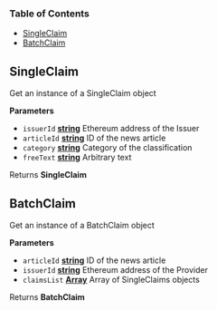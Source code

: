 <!-- Generated by documentation.js. Update this documentation by updating the source code. -->

### Table of Contents

-   [SingleClaim](#singleclaim)
-   [BatchClaim](#batchclaim)

## SingleClaim

Get an instance of a SingleClaim object

**Parameters**

-   `issuerId` **[string](https://developer.mozilla.org/docs/Web/JavaScript/Reference/Global_Objects/String)** Ethereum address of the Issuer
-   `articleId` **[string](https://developer.mozilla.org/docs/Web/JavaScript/Reference/Global_Objects/String)** ID of the news article
-   `category` **[string](https://developer.mozilla.org/docs/Web/JavaScript/Reference/Global_Objects/String)** Category of the classification
-   `freeText` **[string](https://developer.mozilla.org/docs/Web/JavaScript/Reference/Global_Objects/String)** Arbitrary text

Returns **SingleClaim** 

## BatchClaim

Get an instance of a BatchClaim object

**Parameters**

-   `articleId` **[string](https://developer.mozilla.org/docs/Web/JavaScript/Reference/Global_Objects/String)** ID of the news article
-   `issuerId` **[string](https://developer.mozilla.org/docs/Web/JavaScript/Reference/Global_Objects/String)** Ethereum address of the Provider
-   `claimsList` **[Array](https://developer.mozilla.org/docs/Web/JavaScript/Reference/Global_Objects/Array)** Array of SingleClaims objects

Returns **BatchClaim** 
